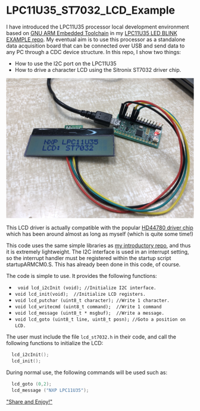 # LPC11U35_ST7032_LCD_Example

I have introduced the LPC11U35 processor local development environment based on [GNU ARM Embedded Toolchain](https://launchpad.net/gcc-arm-embedded) in my [LPC11U35 LED BLINK EXAMPLE repo](https://github.com/ahmetonat/LPC11U35_LED_BLINK_EXAMPLE). My eventual aim is to use this processor as a standalone data acquisition board that can be connected over USB and send data to any PC through a CDC device structure. In this repo, I show two things:
- How to use the I2C port on the LPC11U35
- How to drive a character LCD using the Sitronix ST7032 driver chip.

![It looks like this:](https://github.com/ahmetonat/LPC11U35_ST7032_LCD_Example/blob/master/LPC11U35_ST7032.jpg)

This LCD driver is actually compatible with the popular [HD44780 driver chip](https://en.wikipedia.org/wiki/Hitachi_HD44780_LCD_controller) which has been around almost as long as myself (which is quite some time!)

This code uses the same simple libraries as [my introductory repo](https://github.com/ahmetonat/LPC11U35_LED_BLINK_EXAMPLE), and thus it is extremely lightweight. The I2C interface is used in an interrupt setting, so the interrupt handler must be registered within the startup script startupARMCM0.S. This has already been done in this code, of course.

The code is simple to use. It provides the following functions:
- ` void lcd_i2cInit (void); //Initialize I2C interface.`
- `void lcd_init(void);  //Initialize LCD registers.`
- `void lcd_putchar (uint8_t character); //Write 1 character.`
- `void lcd_writecmd (uint8_t command);  //Write 1 command`
- `void lcd_message (uint8_t * msgbuf);  //Write a message.`
- `void lcd_goto (uint8_t line, uint8_t posn); //Goto a position on LCD.`

The user must include the file `lcd_st7032.h` in their code, and call the following functions to initialize the LCD:
```C
  lcd_i2cInit();
  lcd_init();
```
During normal use, the following commands will be used such as:
```C
  lcd_goto (0,2);
  lcd_message ("NXP LPC11U35");
```

["Share and Enjoy!"](https://hitchhikers.fandom.com/wiki/Sirius_Cybernetics_Corporation)
